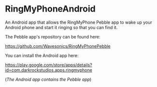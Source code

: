RingMyPhoneAndroid
==================

An Android app that allows the RingMyPhone Pebble app to wake up your Android phone and start it 
ringing so that you can find it.

The Pebble app's repository can be found here:

https://github.com/Wavesonics/RingMyPhonePebble


You can install the Android app here:

https://play.google.com/store/apps/details?id=com.darkrockstudios.apps.ringmyphone

(_The Android app contains the Pebble app_)
